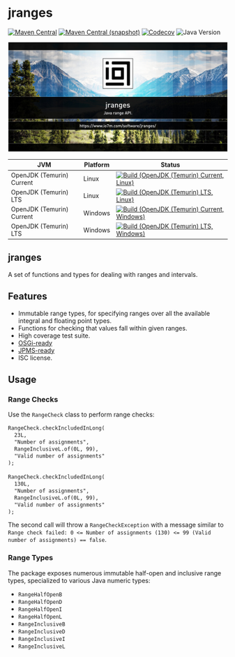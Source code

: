jranges
===

[![Maven Central](https://img.shields.io/maven-central/v/com.io7m.jranges/com.io7m.jranges.svg?style=flat-square)](http://search.maven.org/#search%7Cga%7C1%7Cg%3A%22com.io7m.jranges%22)
[![Maven Central (snapshot)](https://img.shields.io/nexus/s/com.io7m.jranges/com.io7m.jranges?server=https%3A%2F%2Fs01.oss.sonatype.org&style=flat-square)](https://s01.oss.sonatype.org/content/repositories/snapshots/com/io7m/jranges/)
[![Codecov](https://img.shields.io/codecov/c/github/io7m-com/jranges.svg?style=flat-square)](https://codecov.io/gh/io7m-com/jranges)
![Java Version](https://img.shields.io/badge/21-java?label=java&color=007fff)

![com.io7m.jranges](./src/site/resources/jranges.jpg?raw=true)

| JVM | Platform | Status |
|-----|----------|--------|
| OpenJDK (Temurin) Current | Linux | [![Build (OpenJDK (Temurin) Current, Linux)](https://img.shields.io/github/actions/workflow/status/io7m-com/jranges/main.linux.temurin.current.yml)](https://www.github.com/io7m-com/jranges/actions?query=workflow%3Amain.linux.temurin.current)|
| OpenJDK (Temurin) LTS | Linux | [![Build (OpenJDK (Temurin) LTS, Linux)](https://img.shields.io/github/actions/workflow/status/io7m-com/jranges/main.linux.temurin.lts.yml)](https://www.github.com/io7m-com/jranges/actions?query=workflow%3Amain.linux.temurin.lts)|
| OpenJDK (Temurin) Current | Windows | [![Build (OpenJDK (Temurin) Current, Windows)](https://img.shields.io/github/actions/workflow/status/io7m-com/jranges/main.windows.temurin.current.yml)](https://www.github.com/io7m-com/jranges/actions?query=workflow%3Amain.windows.temurin.current)|
| OpenJDK (Temurin) LTS | Windows | [![Build (OpenJDK (Temurin) LTS, Windows)](https://img.shields.io/github/actions/workflow/status/io7m-com/jranges/main.windows.temurin.lts.yml)](https://www.github.com/io7m-com/jranges/actions?query=workflow%3Amain.windows.temurin.lts)|

## jranges

A set of functions and types for dealing with ranges and intervals.

## Features

* Immutable range types, for specifying ranges over all the available integral
  and floating point types.
* Functions for checking that values fall within given ranges.
* High coverage test suite.
* [OSGi-ready](https://www.osgi.org/)
* [JPMS-ready](https://en.wikipedia.org/wiki/Java_Platform_Module_System)
* ISC license.

## Usage

### Range Checks

Use the `RangeCheck` class to perform range checks:

```
RangeCheck.checkIncludedInLong(
  23L,
  "Number of assignments",
  RangeInclusiveL.of(0L, 99),
  "Valid number of assignments"
);

RangeCheck.checkIncludedInLong(
  130L,
  "Number of assignments",
  RangeInclusiveL.of(0L, 99),
  "Valid number of assignments"
);
```

The second call will throw a `RangeCheckException` with a message similar to
`Range check failed: 0 <= Number of assignments (130) <= 99 (Valid number of assignments) == false`.

### Range Types

The package exposes numerous immutable half-open and inclusive range types,
specialized to various Java numeric types:

  * `RangeHalfOpenB`
  * `RangeHalfOpenD`
  * `RangeHalfOpenI`
  * `RangeHalfOpenL`
  * `RangeInclusiveB`
  * `RangeInclusiveD`
  * `RangeInclusiveI`
  * `RangeInclusiveL`

